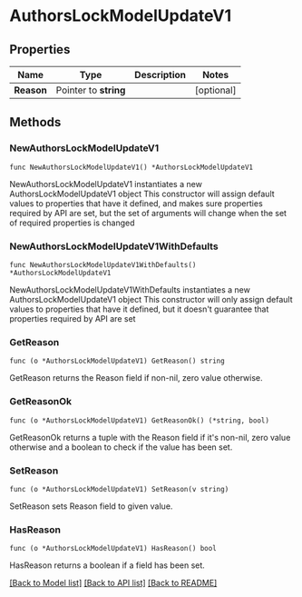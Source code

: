 # AuthorsLockModelUpdateV1

## Properties

Name | Type | Description | Notes
------------ | ------------- | ------------- | -------------
**Reason** | Pointer to **string** |  | [optional] 

## Methods

### NewAuthorsLockModelUpdateV1

`func NewAuthorsLockModelUpdateV1() *AuthorsLockModelUpdateV1`

NewAuthorsLockModelUpdateV1 instantiates a new AuthorsLockModelUpdateV1 object
This constructor will assign default values to properties that have it defined,
and makes sure properties required by API are set, but the set of arguments
will change when the set of required properties is changed

### NewAuthorsLockModelUpdateV1WithDefaults

`func NewAuthorsLockModelUpdateV1WithDefaults() *AuthorsLockModelUpdateV1`

NewAuthorsLockModelUpdateV1WithDefaults instantiates a new AuthorsLockModelUpdateV1 object
This constructor will only assign default values to properties that have it defined,
but it doesn't guarantee that properties required by API are set

### GetReason

`func (o *AuthorsLockModelUpdateV1) GetReason() string`

GetReason returns the Reason field if non-nil, zero value otherwise.

### GetReasonOk

`func (o *AuthorsLockModelUpdateV1) GetReasonOk() (*string, bool)`

GetReasonOk returns a tuple with the Reason field if it's non-nil, zero value otherwise
and a boolean to check if the value has been set.

### SetReason

`func (o *AuthorsLockModelUpdateV1) SetReason(v string)`

SetReason sets Reason field to given value.

### HasReason

`func (o *AuthorsLockModelUpdateV1) HasReason() bool`

HasReason returns a boolean if a field has been set.


[[Back to Model list]](../README.md#documentation-for-models) [[Back to API list]](../README.md#documentation-for-api-endpoints) [[Back to README]](../README.md)


